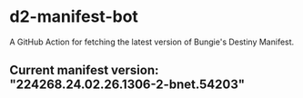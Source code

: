 # d2-manifest-bot
A GitHub Action for fetching the latest version of Bungie's Destiny Manifest.
## Current manifest version: "224268.24.02.26.1306-2-bnet.54203"